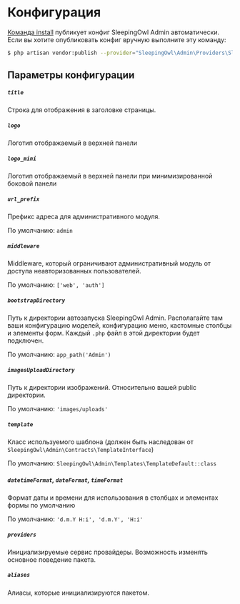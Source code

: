 # Конфигурация

[Команда install](command_install) публикует конфиг SleepingOwl Admin автоматически. Если вы хотите опубликовать конфиг вручную выполните эту команду:

```bash
$ php artisan vendor:publish --provider="SleepingOwl\Admin\Providers\SleepingOwlServiceProvider" --tag="config"
```

## Параметры конфигурации

##### `title`

Строка для отображения в заголовке страницы.

##### `logo`

Логотип отображаемый в верхней панели

##### `logo_mini`

Логотип отображаемый в верхней панели при минимизированной боковой панели

##### `url_prefix`

Префикс адреса для административного модуля.

По умолчанию: `admin`

##### `middleware`

Middleware, который ограничивают административный модуль от доступа неавторизованных пользователей.

По умолчанию: `['web', 'auth']`

##### `bootstrapDirectory`

Путь к директории автозапуска SleepingOwl Admin. Располагайте там ваши конфигурацию моделей, конфигурацию меню, кастомные столбцы и элементы форм. Каждый `.php` файл в этой директории будет подключен.

По умолчанию: `app_path('Admin')`

##### `imagesUploadDirectory`

Путь к директории изображений. Относительно вашей public директории.

По умолчанию: `'images/uploads'`

##### `template`

Класс используемого шаблона (должен быть наследован от `SleepingOwl\Admin\Contracts\TemplateInterface`)

По умолчанию: `SleepingOwl\Admin\Templates\TemplateDefault::class`

##### `datetimeFormat`, `dateFormat`, `timeFormat`

Формат даты и времени для использования в столбцах и элементах формы по умолчанию

По умолчанию: `'d.m.Y H:i', 'd.m.Y', 'H:i'`

##### `providers`

Инициализируемые сервис провайдеры. Возможность изменять основное поведение пакета.

##### `aliases`

Алиасы, которые инициализируются пакетом. 
